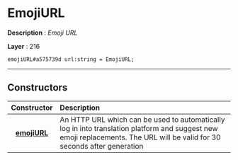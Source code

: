 # EmojiURL

**Description** : *Emoji URL*

**Layer** : 216

```tl
emojiURL#a575739d url:string = EmojiURL;
```

---

## Constructors

| Constructor | Description |
| :---: | :--- |
| [**emojiURL**](constructor/emojiURL) | An HTTP URL which can be used to automatically log in into translation platform and suggest new emoji replacements. The URL will be valid for 30 seconds after generation |